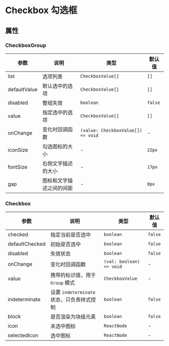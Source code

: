 # Checkbox 勾选框

<code src="./demos/index.tsx"></code>

## 属性

### CheckboxGroup

| 参数         | 说明           | 类型                               | 默认值  |
| ------------ | -------------- | ---------------------------------- | ------- |
| list         | 选项列表        | `CheckboxValue[]`                  | `[]`    |
| defaultValue | 默认选中的选项 | `CheckboxValue[]`                  | `[]`    |
| disabled     | 整组失效       | `boolean`                          | `false` |
| value        | 指定选中的选项 | `CheckboxValue[]`                  | `[]`    |
| onChange     | 变化时回调函数 | `(value: CheckboxValue[]) => void` | -       |
| iconSize | 勾选图标的大小      | -                                  | `22px` |
| fontSize | 右侧文字描述的大小   | -                                 | `17px` |
| gap       | 图标和文字描述之间的间距 | -                             | `8px`  |

### Checkbox

| 参数           | 说明                                         | 类型                 | 默认值  |
|----------------|---------------------------------------------|----------------------|---------|
| checked        | 指定当前是否选中                             | `boolean`             | `false` |
| defaultChecked | 初始是否选中                                 | `boolean`             | `false` |
| disabled       | 失效状态                                     | `boolean`             | `false` |
| onChange       | 变化时回调函数                               | `(val: boolean) => void`| -       |
| value          | 携带的标识值，用于 `Group` 模式              | `CheckboxValue`          | -       |
| indeterminate  | 设置 `indeterminate` 状态，只负责样式控制    | `boolean`                | `false` |
| block          | 是否渲染为块级元素                           | `boolean`                | `false` |
| icon           | 未选中图标                                  | `ReactNode`                | - |
| selectedIcon   | 选中图标                                    | `ReactNode`                | - |

